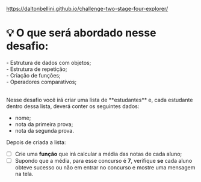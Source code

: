 
https://daltonbellini.github.io/challenge-two-stage-four-explorer/
<h1>💡 O que será abordado nesse desafio:</h1>
<aside>
- Estrutura de dados com objetos;<br>
- Estrutura de repetição;<br>
- Criação de funções;<br>
- Operadores comparativos;<br>
</aside>
<p>
<br>Nesse desafio você irá criar uma lista de **estudantes** e, cada estudante dentro dessa lista, deverá conter os seguintes dados:<br>

- nome;<br>
- nota da primeira prova;<br>
- nota da segunda prova.<br>

Depois de criada a lista:<br>

- [ ]  Crie uma **função** que irá calcular a média das notas de cada aluno;<br>
- [ ]  Supondo que a média, para esse concurso é **7**, verifique **se** cada aluno obteve sucesso ou não em entrar no concurso e mostre uma mensagem na tela.<br></p>
